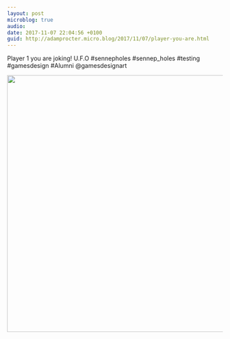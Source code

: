 ```yaml
---
layout: post
microblog: true
audio: 
date: 2017-11-07 22:04:56 +0100
guid: http://adamprocter.micro.blog/2017/11/07/player-you-are.html
---
```

Player 1 you are joking! 
U.F.O #sennepholes #sennep_holes #testing #gamesdesign #Alumni @gamesdesignart

<img src="http://discursive.adamprocter.co.uk/uploads/2017/03b4c3870a.jpg" width="600" height="600" />
